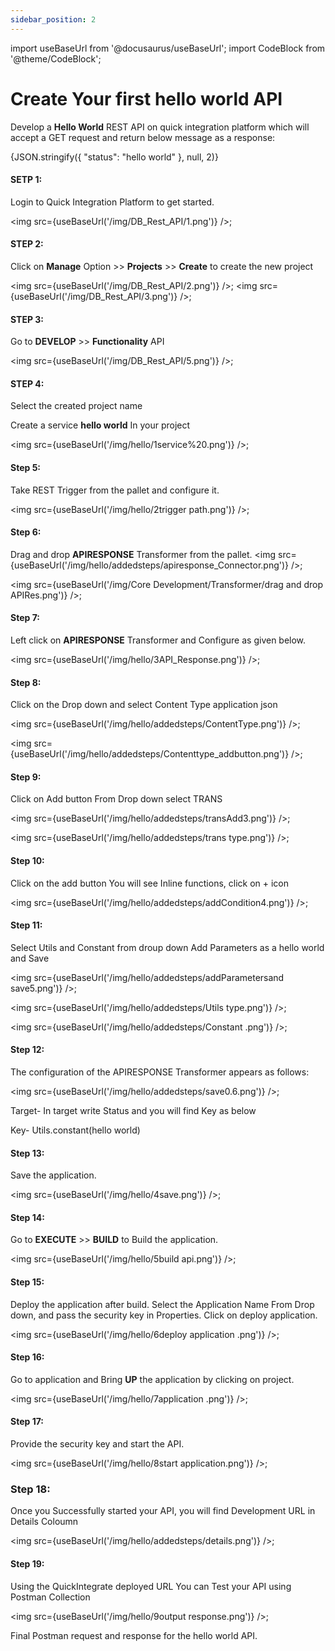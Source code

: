 ```yaml
---
sidebar_position: 2
---
```


import useBaseUrl from '@docusaurus/useBaseUrl';
import CodeBlock from '@theme/CodeBlock';

# Create Your first hello world API

Develop a **Hello World** REST API on quick integration platform which will accept a GET request and return below message as a response:

<CodeBlock className="language-json">{JSON.stringify({
    "status": "hello world"
}, null, 2)}</CodeBlock>


#### SETP 1:
Login to Quick Integration Platform to get started.


<img src={useBaseUrl('/img/DB_Rest_API/1.png')} />;

#### STEP 2:
Click on **Manage** Option >> **Projects** >> **Create** to create the new project

<img src={useBaseUrl('/img/DB_Rest_API/2.png')} />;
<img src={useBaseUrl('/img/DB_Rest_API/3.png')} />;

#### STEP 3:
Go to **DEVELOP** >> **Functionality** API

<img src={useBaseUrl('/img/DB_Rest_API/5.png')} />;

#### STEP 4:
Select the created project name

Create a service **hello world** In your project

<img src={useBaseUrl('/img/hello/1service%20.png')} />;

#### Step 5:  
Take REST Trigger from the pallet and configure it.

<img src={useBaseUrl('/img/hello/2trigger path.png')} />;

#### Step 6:
Drag and drop **APIRESPONSE**  Transformer from the pallet.
<img src={useBaseUrl('/img/hello/addedsteps/apiresponse_Connector.png')} />;

<img src={useBaseUrl('/img/Core Development/Transformer/drag and drop APIRes.png')} />;

#### Step 7:
Left click on **APIRESPONSE** Transformer and Configure as given below.

<img src={useBaseUrl('/img/hello/3API_Response.png')} />;

#### Step 8: 

Click on the Drop down and select Content Type application json

<img src={useBaseUrl('/img/hello/addedsteps/ContentType.png')} />;

<img src={useBaseUrl('/img/hello/addedsteps/Contenttype_addbutton.png')} />;

#### Step 9: 

Click on Add button From Drop down select TRANS

<img src={useBaseUrl('/img/hello/addedsteps/transAdd3.png')} />;

<img src={useBaseUrl('/img/hello/addedsteps/trans type.png')} />;

#### Step 10: 

Click on the add button You will see Inline functions, click on + icon 

<img src={useBaseUrl('/img/hello/addedsteps/addCondition4.png')} />;

#### Step 11: 

Select Utils and Constant from droup down
Add Parameters as a hello world and Save

<img src={useBaseUrl('/img/hello/addedsteps/addParametersand save5.png')} />;

<img src={useBaseUrl('/img/hello/addedsteps/Utils type.png')} />;

<img src={useBaseUrl('/img/hello/addedsteps/Constant .png')} />;

#### Step 12:

The configuration of the APIRESPONSE Transformer appears as follows:

<img src={useBaseUrl('/img/hello/addedsteps/save0.6.png')} />;

Target- In target write Status and you will find Key as below

Key- Utils.constant(hello world)


#### Step 13: 
Save the application.

<img src={useBaseUrl('/img/hello/4save.png')} />;

#### Step 14:

Go to **EXECUTE** >> **BUILD** 
to Build the application.

<img src={useBaseUrl('/img/hello/5build api.png')} />;

#### Step 15:
Deploy the application after build. Select the Application Name From Drop down, and pass the security key in Properties. Click on deploy application.

<img src={useBaseUrl('/img/hello/6deploy application .png')} />;

#### Step 16: 
Go to application and Bring **UP** the application by clicking on project.

<img src={useBaseUrl('/img/hello/7application .png')} />;

#### Step 17:
Provide the security key and start the API.

<img src={useBaseUrl('/img/hello/8start application.png')} />;

### Step 18:
Once you Successfully started your API, you will find Development URL in Details Coloumn

<img src={useBaseUrl('/img/hello/addedsteps/details.png')} />;

#### Step 19:
Using the QuickIntegrate deployed URL You can Test your API using Postman Collection

<img src={useBaseUrl('/img/hello/9output response.png')} />;

Final Postman request and response for the hello world API.






